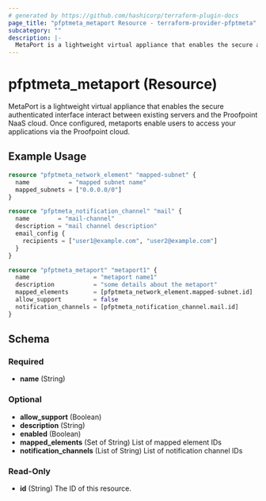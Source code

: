 ```yaml
---
# generated by https://github.com/hashicorp/terraform-plugin-docs
page_title: "pfptmeta_metaport Resource - terraform-provider-pfptmeta"
subcategory: ""
description: |-
  MetaPort is a lightweight virtual appliance that enables the secure authenticated interface interact between existing servers and the Proofpoint NaaS cloud. Once configured, metaports enable users to access your applications via the Proofpoint cloud.
---
```


# pfptmeta_metaport (Resource)

MetaPort is a lightweight virtual appliance that enables the secure authenticated interface interact between existing servers and the Proofpoint NaaS cloud. Once configured, metaports enable users to access your applications via the Proofpoint cloud.

## Example Usage

```terraform
resource "pfptmeta_network_element" "mapped-subnet" {
  name           = "mapped subnet name"
  mapped_subnets = ["0.0.0.0/0"]
}

resource "pfptmeta_notification_channel" "mail" {
  name        = "mail-channel"
  description = "mail channel description"
  email_config {
    recipients = ["user1@example.com", "user2@example.com"]
  }
}

resource "pfptmeta_metaport" "metaport1" {
  name                  = "metaport name1"
  description           = "some details about the metaport"
  mapped_elements       = [pfptmeta_network_element.mapped-subnet.id]
  allow_support         = false
  notification_channels = [pfptmeta_notification_channel.mail.id]
}
```

<!-- schema generated by tfplugindocs -->
## Schema

### Required

- **name** (String)

### Optional

- **allow_support** (Boolean)
- **description** (String)
- **enabled** (Boolean)
- **mapped_elements** (Set of String) List of mapped element IDs
- **notification_channels** (List of String) List of notification channel IDs

### Read-Only

- **id** (String) The ID of this resource.


